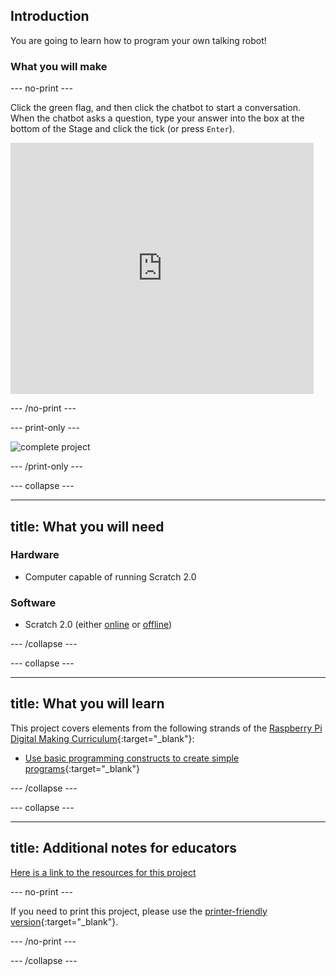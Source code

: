 ## Introduction

You are going to learn how to program your own talking robot!

### What you will make

--- no-print ---

Click the green flag, and then click the chatbot to start a conversation. When the chatbot asks a question, type your answer into the box at the bottom of the Stage and click the tick (or press `Enter`).

<div class="scratch-preview">
  <iframe allowtransparency="true" width="485" height="402" src="https://scratch.mit.edu/projects/embed/26762091/?autostart=false" frameborder="0"></iframe>
</div>

--- /no-print ---

--- print-only ---

![complete project](images/chatbot-preview.gif)

--- /print-only ---

--- collapse ---

---
title: What you will need
---

### Hardware

+ Computer capable of running Scratch 2.0

### Software

+ Scratch 2.0 (either [online](https://scratch.mit.edu/projects/editor/) or [offline](https://scratch.mit.edu/scratch2download/))

--- /collapse ---

--- collapse ---

---
title: What you will learn
---

This project covers elements from the following strands of the [Raspberry Pi Digital Making Curriculum](http://rpf.io/curriculum){:target="_blank"}:

+ [Use basic programming constructs to create simple programs](https://www.raspberrypi.org/curriculum/programming/creator){:target="_blank"}

--- /collapse ---

--- collapse ---

---
title: Additional notes for educators
---

[Here is a link to the resources for this project](http://rpf.io/chatbot-resources)

--- no-print ---

If you need to print this project, please use the [printer-friendly version](https://projects.raspberrypi.org/en/projects/scratch-cat-goes-skiing/print){:target="_blank"}.

--- /no-print ---

--- /collapse ---

